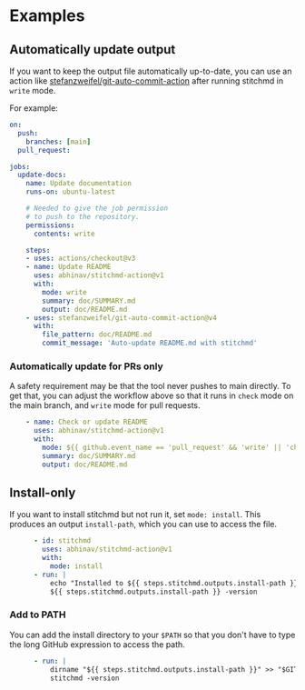 # Examples

## Automatically update output

If you want to keep the output file automatically up-to-date,
you can use an action like
[stefanzweifel/git-auto-commit-action](https://github.com/stefanzweifel/git-auto-commit-action)
after running stitchmd in `write` mode.

For example:

```yaml
on:
  push:
    branches: [main]
  pull_request:

jobs:
  update-docs:
    name: Update documentation
    runs-on: ubuntu-latest

    # Needed to give the job permission
    # to push to the repository.
    permissions:
      contents: write

    steps:
    - uses: actions/checkout@v3
    - name: Update README
      uses: abhinav/stitchmd-action@v1
      with:
        mode: write
        summary: doc/SUMMARY.md
        output: doc/README.md
    - uses: stefanzweifel/git-auto-commit-action@v4
      with:
        file_pattern: doc/README.md
        commit_message: 'Auto-update README.md with stitchmd'
```

### Automatically update for PRs only

A safety requirement may be that the tool never pushes to main directly.
To get that, you can adjust the workflow above so that
it runs in `check` mode on the main branch,
and `write` mode for pull requests.

```yaml
    - name: Check or update README
      uses: abhinav/stitchmd-action@v1
      with:
        mode: ${{ github.event_name == 'pull_request' && 'write' || 'check' }}
        summary: doc/SUMMARY.md
        output: doc/README.md
```

## Install-only

If you want to install stitchmd but not run it, set `mode: install`.
This produces an output `install-path`, which you can use to access the file.

```yaml
      - id: stitchmd
        uses: abhinav/stitchmd-action@v1
        with:
          mode: install
      - run: |
          echo "Installed to ${{ steps.stitchmd.outputs.install-path }}"
          ${{ steps.stitchmd.outputs.install-path }} -version
```

### Add to PATH

You can add the install directory to your `$PATH`
so that you don't have to type the long GitHub expression
to access the path.

```yaml
      - run: |
          dirname "${{ steps.stitchmd.outputs.install-path }}" >> "$GITHUB_PATH"
          stitchmd -version
```
